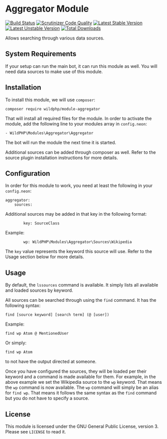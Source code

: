 # Aggregator Module
[![Build Status](https://scrutinizer-ci.com/g/WildPHP/module-aggregator/badges/build.png?b=master)](https://scrutinizer-ci.com/g/WildPHP/module-aggregator/build-status/master)
[![Scrutinizer Code Quality](https://scrutinizer-ci.com/g/WildPHP/module-aggregator/badges/quality-score.png?b=master)](https://scrutinizer-ci.com/g/WildPHP/module-aggregator/?branch=master)
[![Latest Stable Version](https://poser.pugx.org/wildphp/module-aggregator/v/stable)](https://packagist.org/packages/wildphp/module-aggregator)
[![Latest Unstable Version](https://poser.pugx.org/wildphp/module-aggregator/v/unstable)](https://packagist.org/packages/wildphp/module-aggregator)
[![Total Downloads](https://poser.pugx.org/wildphp/module-aggregator/downloads)](https://packagist.org/packages/wildphp/module-aggregator)

Allows searching through various data sources.

## System Requirements
If your setup can run the main bot, it can run this module as well. You will need data sources to make use of this module.

## Installation
To install this module, we will use `composer`:

```composer require wildphp/module-aggregator```

That will install all required files for the module. In order to activate the module, add the following line to your modules array in `config.neon`:

    - WildPHP\Modules\Aggregator\Aggregator

The bot will run the module the next time it is started.

Additional sources can be added through composer as well. Refer to the source plugin installation instructions for more details.

## Configuration
In order for this module to work, you need at least the following in your `config.neon`:

```
aggregator:
	sources:
```

Additional sources may be added in that key in the following format:
```
		key: SourceClass
```

Example:
```
		wp: WildPHP\Modules\Aggregator\Sources\Wikipedia
```

The `key` value represents the keyword this source will use. Refer to the Usage section below for more details.

## Usage
By default, the `lssources` command is available. It simply lists all available and loaded sources by keyword.

All sources can be searched through using the `find` command. It has the following syntax:

```
find [source keyword] [search term] (@ [user])
```

Example:
```
find wp Atom @ MentionedUser
```

Or simply:
```
find wp Atom
```
to not have the output directed at someone.

Once you have configured the sources, they will be loaded per their keyword and a command is made available for them. For example, in the above example we set the Wikipedia source to the `wp` keyword. That means the `wp` command is now available.
The `wp` command will simply be an alias for `find wp`. That means it follows the same syntax as the `find` command but you do not have to specify a source.

## License
This module is licensed under the GNU General Public License, version 3. Please see `LICENSE` to read it.

